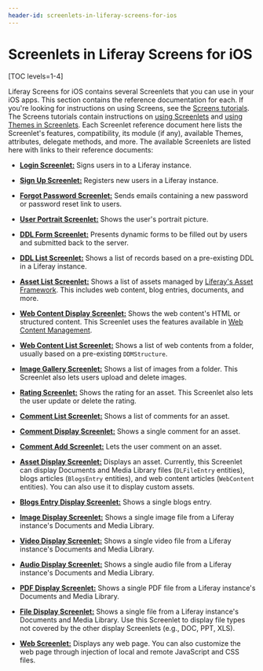 ```yaml
---
header-id: screenlets-in-liferay-screens-for-ios
---
```


# Screenlets in Liferay Screens for iOS

[TOC levels=1-4]

Liferay Screens for iOS contains several Screenlets that you can use in your iOS 
apps. This section contains the reference documentation for each. If you're 
looking for instructions on using Screens, see the 
[Screens tutorials](/docs/6-2/tutorials/-/knowledge_base/t/ios-apps-with-liferay-screens). 
The Screens tutorials contain instructions on 
[using Screenlets](/docs/6-2/tutorials/-/knowledge_base/t/using-screenlets-in-ios-apps) 
and 
[using Themes in Screenlets](/docs/6-2/tutorials/-/knowledge_base/t/using-themes-in-ios-screenlets). 
Each Screenlet reference document here lists the Screenlet's features, 
compatibility, its module (if any), available Themes, attributes, delegate 
methods, and more. The available Screenlets are listed here with links to their 
reference documents: 

- [**Login Screenlet:**](/docs/6-2/reference/-/knowledge_base/r/loginscreenlet-for-ios) 
  Signs users in to a Liferay instance.
  
- [**Sign Up Screenlet:**](/docs/6-2/reference/-/knowledge_base/r/signupscreenlet-for-ios) 
  Registers new users in a Liferay instance.
  
- [**Forgot Password Screenlet:**](/docs/6-2/reference/-/knowledge_base/r/forgotpasswordscreenlet-for-ios) 
  Sends emails containing a new password or password reset link to users.
  
- [**User Portrait Screenlet:**](/docs/6-2/reference/-/knowledge_base/r/userportraitscreenlet-for-ios) 
  Shows the user's portrait picture.
  
- [**DDL Form Screenlet:**](/docs/6-2/reference/-/knowledge_base/r/ddlformscreenlet-for-ios) 
  Presents dynamic forms to be filled out by users and submitted back to the server.
  
- [**DDL List Screenlet:**](/docs/6-2/reference/-/knowledge_base/r/ddllistscreenlet-for-ios) 
  Shows a list of records based on a pre-existing DDL in a Liferay instance.
  
- [**Asset List Screenlet:**](/docs/6-2/reference/-/knowledge_base/r/assetlistscreenlet-for-ios) 
  Shows a list of assets managed by 
  [Liferay's Asset Framework](/docs/6-2/tutorials/-/knowledge_base/t/asset-framework). 
  This includes web content, blog entries, documents, and more.
  
- [**Web Content Display Screenlet:**](/docs/6-2/reference/-/knowledge_base/r/webcontentdisplayscreenlet-for-ios) 
  Shows the web content's HTML or structured content. This Screenlet uses the 
  features available in 
  [Web Content Management](/docs/6-2/user/-/knowledge_base/u/web-content-management). 

- [**Web Content List Screenlet:**](/docs/6-2/reference/-/knowledge_base/r/web-content-list-screenlet-for-ios)
  Shows a list of web contents from a folder, usually based on a pre-existing 
  `DDMStructure`.

- [**Image Gallery Screenlet:**](/docs/6-2/reference/-/knowledge_base/r/image-gallery-screenlet-for-ios) 
  Shows a list of images from a folder. This Screenlet also lets users upload 
  and delete images. 

- [**Rating Screenlet:**](/docs/6-2/reference/-/knowledge_base/r/rating-screenlet-for-ios) 
  Shows the rating for an asset. This Screenlet also lets the user update or 
  delete the rating. 

- [**Comment List Screenlet:**](/docs/6-2/reference/-/knowledge_base/r/comment-list-screenlet-for-ios) 
  Shows a list of comments for an asset. 

- [**Comment Display Screenlet:**](/docs/6-2/reference/-/knowledge_base/r/comment-display-screenlet-for-ios) 
  Shows a single comment for an asset. 

- [**Comment Add Screenlet:**](/docs/6-2/reference/-/knowledge_base/r/comment-add-screenlet-for-ios) 
  Lets the user comment on an asset. 

- [**Asset Display Screenlet:**](/docs/6-2/reference/-/knowledge_base/r/asset-display-screenlet-for-ios) 
  Displays an asset. Currently, this Screenlet can display Documents and Media 
  Library files (`DLFileEntry` entities), blogs articles (`BlogsEntry` 
  entities), and web content articles (`WebContent` entities). You can also use 
  it to display custom assets. 

- [**Blogs Entry Display Screenlet:**](/docs/6-2/reference/-/knowledge_base/r/blogs-entry-display-screenlet-for-ios) 
  Shows a single blogs entry. 

- [**Image Display Screenlet:**](/docs/6-2/reference/-/knowledge_base/r/image-display-screenlet-for-ios) 
  Shows a single image file from a Liferay instance's Documents and Media 
  Library. 

- [**Video Display Screenlet:**](/docs/6-2/reference/-/knowledge_base/r/video-display-screenlet-for-ios) 
  Shows a single video file from a Liferay instance's Documents and Media 
  Library. 

- [**Audio Display Screenlet:**](/docs/6-2/reference/-/knowledge_base/r/audio-display-screenlet-for-ios) 
  Shows a single audio file from a Liferay instance's Documents and Media 
  Library. 

- [**PDF Display Screenlet:**](/docs/6-2/reference/-/knowledge_base/r/pdf-display-screenlet-for-ios) 
  Shows a single PDF file from a Liferay instance's Documents and Media Library. 

- [**File Display Screenlet:**](/docs/6-2/reference/-/knowledge_base/r/file-display-screenlet-for-ios) 
  Shows a single file from a Liferay instance's Documents and Media Library. Use 
  this Screenlet to display file types not covered by the other display 
  Screenlets (e.g., DOC, PPT, XLS). 

- [**Web Screenlet:**](/docs/6-2/reference/-/knowledge_base/r/web-screenlet-for-ios) 
  Displays any web page. You can also customize the web page through injection 
  of local and remote JavaScript and CSS files. 
